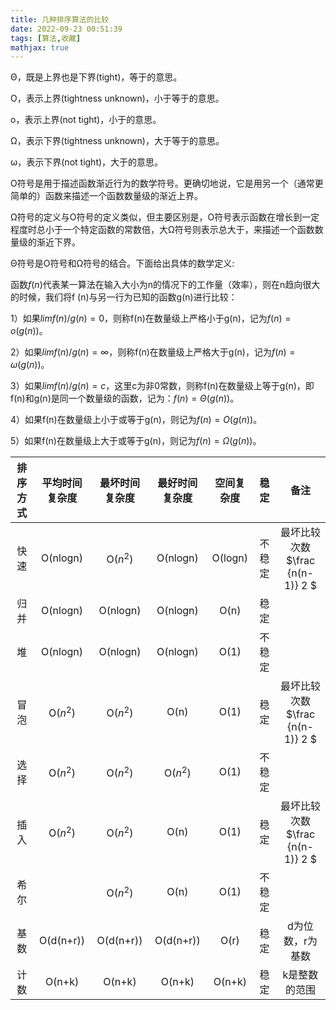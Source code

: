 ```yaml
---
title: 几种排序算法的比较
date: 2022-09-23 00:51:39
tags: [算法,收藏]
mathjax: true
---
```

Θ，既是上界也是下界(tight)，等于的意思。

Ο，表示上界(tightness unknown)，小于等于的意思。

ο，表示上界(not tight)，小于的意思。

Ω，表示下界(tightness unknown)，大于等于的意思。

ω，表示下界(not tight)，大于的意思。

O符号是用于描述函数渐近行为的数学符号。更确切地说，它是用另一个（通常更简单的）函数来描述一个函数数量级的渐近上界。


Ω符号的定义与O符号的定义类似，但主要区别是，O符号表示函数在增长到一定程度时总小于一个特定函数的常数倍，大Ω符号则表示总大于，来描述一个函数数量级的渐近下界。

Θ符号是O符号和Ω符号的结合。下面给出具体的数学定义:


函数$f ( n )$代表某一算法在输入大小为n的情况下的工作量（效率），则在n趋向很大的时候，我们将f (n)与另一行为已知的函数g(n)进行比较：

1）如果$lim f(n)/g(n)=0$，则称f(n)在数量级上严格小于g(n)，记为$f (n)=o( g(n))$。

2）如果$lim f(n)/g(n)=\infty$，则称f(n)在数量级上严格大于g(n)，记为$f (n)=ω( g(n))$。

3）如果$lim f(n)/g(n)=c$，这里c为非0常数，则称f(n)在数量级上等于g(n)，即f(n)和g(n)是同一个数量级的函数，记为：$f(n)=Θ(g(n))$。

4）如果f(n)在数量级上小于或等于g(n)，则记为$f(n)=O(g(n))$。

5）如果f(n)在数量级上大于或等于g(n)，则记为$f(n)=Ω(g(n))$。

| 排序方式 | 平均时间复杂度 | 最坏时间复杂度 | 最好时间复杂度 | 空间复杂度 |  稳定  |               备注               |
| :------: | :------------: | :------------: | :------------: | :--------: | :----: | :------------------------------: |
|   快速   |    O(nlogn)    |    O($n^2$)    |    O(nlogn)    |  O(logn)   | 不稳定 | 最坏比较次数 $\frac {n(n-1)} 2 $ |
|   归并   |    O(nlogn)    |    O(nlogn)    |    O(nlogn)    |    O(n)    |  稳定  |                                  |
|    堆    |    O(nlogn)    |    O(nlogn)    |    O(nlogn)    |    O(1)    | 不稳定 |                                  |
|   冒泡   |    O($n^2$)    |    O($n^2$)    |      O(n)      |    O(1)    |  稳定  | 最坏比较次数 $\frac {n(n-1)} 2 $ |
|   选择   |    O($n^2$)    |    O($n^2$)    |    O($n^2$)    |    O(1)    | 不稳定 |                                  |
|   插入   |    O($n^2$)    |    O($n^2$)    |      O(n)      |    O(1)    |  稳定  | 最坏比较次数 $\frac {n(n-1)} 2 $ |
|   希尔   |                |    O($n^2$)    |      O(n)      |    O(1)    | 不稳定 |                                  |
|   基数   |   O(d(n+r))    |   O(d(n+r))    |   O(d(n+r))    |    O(r)    |  稳定  |         d为位数，r为基数         |
|   计数   |     O(n+k)     |     O(n+k)     |     O(n+k)     |   O(n+k)   |  稳定  |          k是整数的范围           |

